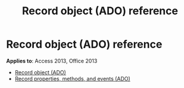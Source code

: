 ﻿---
title: Record object (ADO) reference
TOCTitle: Record object (ADO)
ms:assetid: 19cdd7b8-1dde-40f6-b971-b30cf0bfbf4e
ms:mtpsurl: https://msdn.microsoft.com/library/JJ248943(v=office.15)
ms:contentKeyID: 48543507
ms.date: 09/18/2015
mtps_version: v=office.15
---

# Record object (ADO) reference

**Applies to**: Access 2013, Office 2013

- [Record object (ADO)](record-object-ado.md)
- [Record properties, methods, and events (ADO)](record-properties-methods-and-events-ado.md)

